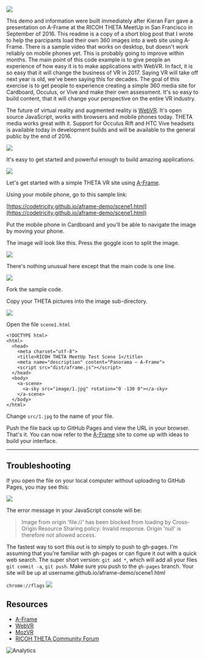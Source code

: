 ![](http://theta360.guide//blog/img/2016-09/aframe-mobile.png)

This demo and information were built immediately after Kieran Farr gave a presentation on A-Frame at the RICOH THETA MeetUp in San Francisco in September of 2016. This readme is a copy of a short blog post that I wrote to help the parcipants load their own 360 images into a web site using A-Frame. There is a sample video that works on desktop, but doesn't work reliably on mobile phones yet. This is probably going to improve within months. The main point of this code example is to give people an experience of how easy it is to make applications with WebVR. In fact, it is so easy that it will change the business of VR in 2017. Saying VR will take off next year is old, we've been saying this for decades. The goal of this exercise is to get people to experience creating a simple 360 media site for Cardboard, Occulus, or Vive and make their own assessment. It's so easy to build content, that it will change your perspective on the entire VR industry. 

The future of virtual reality and augmented reality is [WebVR](http://venturebeat.com/2016/09/17/how-webvr-will-make-virtual-reality-massively-available/).
It's open source JavaScript, works with browsers and mobile phones today.
THETA media works great with it. Support for Occulus Rift and HTC Vive
headsets is available today in development builds and will be available
to the general public by the end of 2016.

![](http://theta360.guide/blog/img/2016-09/occulus-rift.png)

It's easy to get started and powerful enough to build amazing applications.

![](http://theta360.guide/blog/img/2016-09/web-vr-menu.png)

Let's get started with a simple THETA VR site using
[A-Frame](https://aframe.io/).

Using your mobile phone, go to this sample link:

[https://codetricity.github.io/aframe-demo/scene1.html](https://codetricity.github.io/aframe-demo/scene1.html)

Put the mobile phone in Cardboard and you'll be able to navigate the image by moving your phone.

The image will look like this. Press the goggle icon to split the image.

![](http://theta360.guide/blog/img/2016-09/meetup-image.png)

There's nothing unusual here except that the main code is one line.

![](http://theta360.guide/blog/img/2016-09/code-sample.png)

Fork the sample code.

Copy your THETA pictures into the image sub-directory.

![](http://theta360.guide/blog/img/2016-09/image-directory.png)

Open the file `scene1.html`

    <!DOCTYPE html>
    <html>
      <head>
        <meta charset="utf-8">
        <title>RICOH THETA MeetUp Test Scene 1</title>
        <meta name="description" content="Panorama — A-Frame">
        <script src="dist/aframe.js"></script>
      </head>
      <body>
        <a-scene>
          <a-sky src="image/1.jpg" rotation="0 -130 0"></a-sky>
        </a-scene>
      </body>
    </html>

Change `src/1.jpg` to the name of your file.

Push the file back up to GitHub Pages and view the URL in your browser. That's
it. You can now refer to the [A-Frame](https://aframe.io/)
site to come up with ideas to build
your interface.

---

## Troubleshooting

If you open the file on your local computer without uploading to
GitHub Pages, you may see this:

![](http://theta360.guide/blog/img/2016-09/console-error.png)

The error message in your JavaScript console will be:

>Image from origin 'file://' has been blocked from loading by Cross-Origin
Resource Sharing policy: Invalid response.
Origin 'null' is therefore not allowed access.


The fastest way to sort this out is to simply to push to gh-pages.
I'm assuming that you're familiar with gh-pages or can figure it out
with a quick web search. The super short version: `git add *`, which will
add all your files `git commit -a`, `git push`. Make sure you push to
the `gh-pages` branch. Your site will be up at
username.github.io/aframe-demo/scene1.html

`chrome://flags`
![](http://theta360.guide/blog/img/2016-09/chrome-flags.jpg)


## Resources

* [A-Frame](https://aframe.io/)
* [WebVR](https://webvr.info/)
* [MozVR](https://mozvr.com/)
* [RICOH THETA Community Forum](http://lists.theta360.guide/)

![Analytics](https://ga-beacon.appspot.com/UA-73311422-5/liveviewer-p5)
